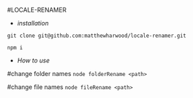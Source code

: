 #LOCALE-RENAMER


- *installation*

`git clone git@github.com:matthewharwood/locale-renamer.git`

`npm i`


- *How to use*

#change folder names
`node folderRename <path>`

#change file names
`node fileRename <path>`